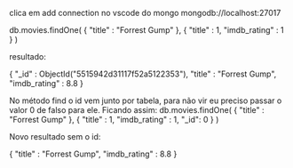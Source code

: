 clica em add connection no vscode do mongo
mongodb://localhost:27017

db.movies.findOne(
    { "title" : "Forrest Gump" },
    { "title" : 1, "imdb_rating" : 1 }
)

resultado:

{
    "_id" : ObjectId("5515942d31117f52a5122353"),
    "title" : "Forrest Gump",
    "imdb_rating" : 8.8
}

No método find o id vem junto por tabela, para não vir eu preciso passar o valor 0 de falso para ele.
Ficando assim: db.movies.findOne(
    { "title" : "Forrest Gump" },
    { "title" : 1, "imdb_rating" : 1, "_id": 0 }
)

Novo resultado sem  o id:

{
    "title" : "Forrest Gump",
    "imdb_rating" : 8.8
}